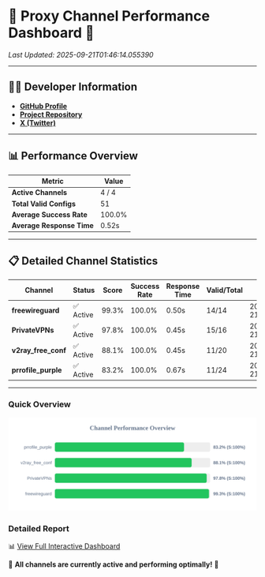 # 🌟 Proxy Channel Performance Dashboard 🌟

_Last Updated: 2025-09-21T01:46:14.055390_

---

## 👩‍💻 Developer Information

- **[GitHub Profile](https://github.com/4n0nymou3)**  
- **[Project Repository](https://github.com/4n0nymou3/multi-proxy-config-fetcher)**  
- **[X (Twitter)](https://x.com/4n0nymou3)**  

---

## 📊 Performance Overview

| Metric                | Value       |
|-----------------------|-------------|
| **Active Channels**   | 4 / 4       |
| **Total Valid Configs** | 51          |
| **Average Success Rate** | 100.0%      |
| **Average Response Time** | 0.52s       |

---

## 📋 Detailed Channel Statistics

| Channel          | Status     | Score  | Success Rate | Response Time | Valid/Total | Last Success               |
|------------------|------------|--------|--------------|---------------|-------------|----------------------------|
| **freewireguard**  | ✅ Active  | 99.3%  | 100.0% | 0.50s         | 14/14       | 2025-09-21T01:46:14.053582 |
| **PrivateVPNs**  | ✅ Active  | 97.8%  | 100.0% | 0.45s         | 15/16       | 2025-09-21T01:46:13.529194 |
| **v2ray_free_conf**  | ✅ Active  | 88.1%  | 100.0% | 0.45s         | 11/20       | 2025-09-21T01:46:13.045650 |
| **prrofile_purple**  | ✅ Active  | 83.2%  | 100.0% | 0.67s         | 11/24       | 2025-09-21T01:46:12.540319 |

---

### Quick Overview
<div align="center">
  <a href="https://raw.githubusercontent.com/nullluser/NullRepo/refs/heads/main/assets/channel_stats_chart.svg">
    <img src="https://raw.githubusercontent.com/nullluser/NullRepo/refs/heads/main/assets/channel_stats_chart.svg" alt="Source Performance Statistics" width="800">
  </a>
</div>

### Detailed Report
📊 [View Full Interactive Dashboard](https://htmlpreview.github.io/?https://github.com/nullluser/NullRepo/blob/main/assets/performance_report.html)

🎉 **All channels are currently active and performing optimally!** 🎉
